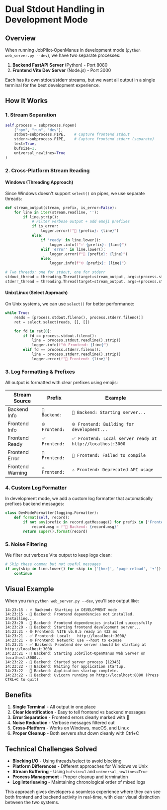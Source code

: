 # Dual Stdout Handling in Development Mode

## Overview

When running JobPilot-OpenManus in development mode (`python web_server.py --dev`), we have two separate processes:

1. **Backend FastAPI Server** (Python) - Port 8080
2. **Frontend Vite Dev Server** (Node.js) - Port 3000

Each has its own stdout/stderr streams, but we want all output in a single terminal for the best development experience.

## How It Works

### 1. **Stream Separation**

```python
self.process = subprocess.Popen(
    ["npm", "run", "dev"],
    stdout=subprocess.PIPE,    # Capture frontend stdout
    stderr=subprocess.PIPE,    # Capture frontend stderr (separate)
    text=True,
    bufsize=1,
    universal_newlines=True
)
```

### 2. **Cross-Platform Stream Reading**

#### **Windows (Threading Approach)**

Since Windows doesn't support `select()` on pipes, we use separate threads:

```python
def stream_output(stream, prefix, is_error=False):
    for line in iter(stream.readline, ''):
        if line.strip():
            # Filter verbose output + add emoji prefixes
            if is_error:
                logger.error(f"🔴 {prefix}: {line}")
            else:
                if 'ready' in line.lower():
                    logger.info(f"✅ {prefix}: {line}")
                elif 'error' in line.lower():
                    logger.error(f"🔴 {prefix}: {line}")
                else:
                    logger.info(f"🌐 {prefix}: {line}")

# Two threads: one for stdout, one for stderr
stdout_thread = threading.Thread(target=stream_output, args=(process.stdout, "Frontend", False))
stderr_thread = threading.Thread(target=stream_output, args=(process.stderr, "Frontend", True))
```

#### **Unix/Linux (Select Approach)**

On Unix systems, we can use `select()` for better performance:

```python
while True:
    reads = [process.stdout.fileno(), process.stderr.fileno()]
    ret = select.select(reads, [], [])

    for fd in ret[0]:
        if fd == process.stdout.fileno():
            line = process.stdout.readline().strip()
            logger.info(f"🌐 Frontend: {line}")
        elif fd == process.stderr.fileno():
            line = process.stderr.readline().strip()
            logger.error(f"🔴 Frontend: {line}")
```

### 3. **Log Formatting & Prefixes**

All output is formatted with clear prefixes using emojis:

| Stream Source    | Prefix         | Example                                                    |
| ---------------- | -------------- | ---------------------------------------------------------- |
| Backend Info     | `🔌 Backend:`  | `🔌 Backend: Starting server...`                           |
| Frontend Info    | `🌐 Frontend:` | `🌐 Frontend: Building for development...`                 |
| Frontend Ready   | `✅ Frontend:` | `✅ Frontend: Local server ready at http://localhost:3000` |
| Frontend Error   | `🔴 Frontend:` | `🔴 Frontend: Failed to compile`                           |
| Frontend Warning | `⚠️ Frontend:` | `⚠️ Frontend: Deprecated API usage`                        |

### 4. **Custom Log Formatter**

In development mode, we add a custom log formatter that automatically prefixes backend messages:

```python
class DevModeFormatter(logging.Formatter):
    def format(self, record):
        if not any(prefix in record.getMessage() for prefix in ['Frontend:', '🌐 Frontend:', ...]):
            record.msg = f"🔌 Backend: {record.msg}"
        return super().format(record)
```

### 5. **Noise Filtering**

We filter out verbose Vite output to keep logs clean:

```python
# Skip these common but not useful messages
if any(skip in line.lower() for skip in ['[hmr]', 'page reload', '➜']):
    continue
```

## Visual Example

When you run `python web_server.py --dev`, you'll see output like:

```
14:23:15 - 🔥 Backend: Starting in DEVELOPMENT mode
14:23:15 - 🔌 Backend: Frontend dependencies not installed. Installing...
14:23:20 - 🔌 Backend: Frontend dependencies installed successfully
14:23:20 - 🎯 Backend: Starting frontend development server...
14:23:21 - 🌐 Frontend: VITE v6.0.5 ready in 432 ms
14:23:21 - ✅ Frontend: Local:   http://localhost:3000/
14:23:21 - 🌐 Frontend: Network: use --host to expose
14:23:21 - ✅ Backend: Frontend dev server should be starting at http://localhost:3000
14:23:21 - 🔌 Backend: Starting JobPilot-OpenManus Web Server on localhost:8080...
14:23:22 - 🔌 Backend: Started server process [12345]
14:23:22 - 🔌 Backend: Waiting for application startup.
14:23:22 - 🔌 Backend: Application startup complete.
14:23:22 - 🔌 Backend: Uvicorn running on http://localhost:8080 (Press CTRL+C to quit)
```

## Benefits

1. **Single Terminal** - All output in one place
2. **Clear Identification** - Easy to tell frontend vs backend messages
3. **Error Separation** - Frontend errors clearly marked with 🔴
4. **Noise Reduction** - Verbose messages filtered out
5. **Cross-Platform** - Works on Windows, macOS, and Linux
6. **Proper Cleanup** - Both servers shut down cleanly with Ctrl+C

## Technical Challenges Solved

- **Blocking I/O** - Using threads/select to avoid blocking
- **Platform Differences** - Different approaches for Windows vs Unix
- **Stream Buffering** - Using `bufsize=1` and `universal_newlines=True`
- **Process Management** - Proper cleanup and termination
- **Log Interleaving** - Maintaining chronological order of mixed logs

This approach gives developers a seamless experience where they can see both frontend and backend activity in real-time,
with clear visual distinction between the two systems.
